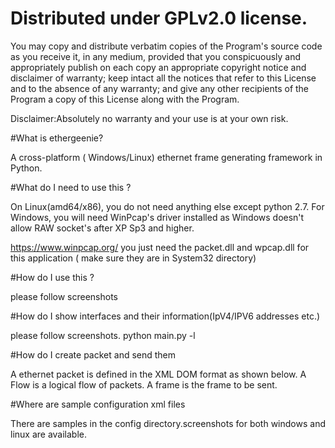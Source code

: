 # Distributed under GPLv2.0 license.

You may copy and distribute verbatim copies of the Program's
source code as you receive it, in any medium, provided that you
conspicuously and appropriately publish on each copy an appropriate
copyright notice and disclaimer of warranty; keep intact all the
notices that refer to this License and to the absence of any warranty;
and give any other recipients of the Program a copy of this License
along with the Program.

Disclaimer:Absolutely no warranty and your use is at your own risk.



#What is ethergeenie?

A cross-platform ( Windows/Linux) ethernet frame generating framework in Python.


#What do I need to use this ?

On Linux(amd64/x86), you do not need anything else except python 2.7.
For Windows, you will need WinPcap's driver installed as Windows doesn't allow RAW socket's after XP Sp3 and higher.

https://www.winpcap.org/ you just need the packet.dll and wpcap.dll for this application ( make sure they are in System32 directory)


#How do I use this ?

please follow screenshots


#How do I show interfaces and their information(IpV4/IPV6 addresses etc.)

please follow screenshots.
python main.py -l

#How do I create packet and send them

A ethernet packet is defined in the XML DOM format as shown below.
A Flow is a logical flow of packets. A frame is the frame to be sent.

#Where are sample configuration xml files

There are samples in the config directory.screenshots for both windows and linux are available.


